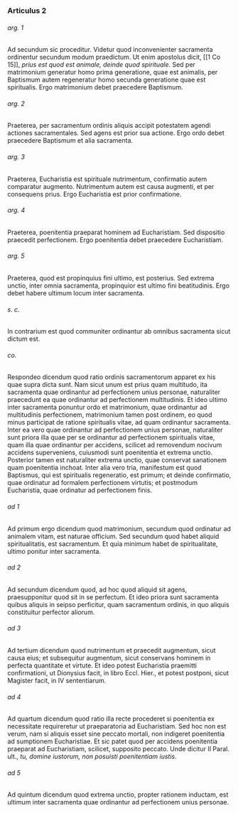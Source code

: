 ### Articulus 2

###### arg. 1
Ad secundum sic proceditur. Videtur quod inconvenienter sacramenta ordinentur secundum modum praedictum. Ut enim apostolus dicit, [[1 Co 15]], *prius est quod est animale, deinde quod spirituale*. Sed per matrimonium generatur homo prima generatione, quae est animalis, per Baptismum autem regeneratur homo secunda generatione quae est spiritualis. Ergo matrimonium debet praecedere Baptismum.

###### arg. 2
Praeterea, per sacramentum ordinis aliquis accipit potestatem agendi actiones sacramentales. Sed agens est prior sua actione. Ergo ordo debet praecedere Baptismum et alia sacramenta.

###### arg. 3
Praeterea, Eucharistia est spirituale nutrimentum, confirmatio autem comparatur augmento. Nutrimentum autem est causa augmenti, et per consequens prius. Ergo Eucharistia est prior confirmatione.

###### arg. 4
Praeterea, poenitentia praeparat hominem ad Eucharistiam. Sed dispositio praecedit perfectionem. Ergo poenitentia debet praecedere Eucharistiam.

###### arg. 5
Praeterea, quod est propinquius fini ultimo, est posterius. Sed extrema unctio, inter omnia sacramenta, propinquior est ultimo fini beatitudinis. Ergo debet habere ultimum locum inter sacramenta.

###### s. c.
In contrarium est quod communiter ordinantur ab omnibus sacramenta sicut dictum est.

###### co.
Respondeo dicendum quod ratio ordinis sacramentorum apparet ex his quae supra dicta sunt. Nam sicut unum est prius quam multitudo, ita sacramenta quae ordinantur ad perfectionem unius personae, naturaliter praecedunt ea quae ordinantur ad perfectionem multitudinis. Et ideo ultimo inter sacramenta ponuntur ordo et matrimonium, quae ordinantur ad multitudinis perfectionem, matrimonium tamen post ordinem, eo quod minus participat de ratione spiritualis vitae, ad quam ordinantur sacramenta. Inter ea vero quae ordinantur ad perfectionem unius personae, naturaliter sunt priora illa quae per se ordinantur ad perfectionem spiritualis vitae, quam illa quae ordinantur per accidens, scilicet ad removendum nocivum accidens superveniens, cuiusmodi sunt poenitentia et extrema unctio. Posterior tamen est naturaliter extrema unctio, quae conservat sanationem quam poenitentia inchoat. Inter alia vero tria, manifestum est quod Baptismus, qui est spiritualis regeneratio, est primum; et deinde confirmatio, quae ordinatur ad formalem perfectionem virtutis; et postmodum Eucharistia, quae ordinatur ad perfectionem finis.

###### ad 1
Ad primum ergo dicendum quod matrimonium, secundum quod ordinatur ad animalem vitam, est naturae officium. Sed secundum quod habet aliquid spiritualitatis, est sacramentum. Et quia minimum habet de spiritualitate, ultimo ponitur inter sacramenta.

###### ad 2
Ad secundum dicendum quod, ad hoc quod aliquid sit agens, praesupponitur quod sit in se perfectum. Et ideo priora sunt sacramenta quibus aliquis in seipso perficitur, quam sacramentum ordinis, in quo aliquis constituitur perfector aliorum.

###### ad 3
Ad tertium dicendum quod nutrimentum et praecedit augmentum, sicut causa eius; et subsequitur augmentum, sicut conservans hominem in perfecta quantitate et virtute. Et ideo potest Eucharistia praemitti confirmationi, ut Dionysius facit, in libro Eccl. Hier., et potest postponi, sicut Magister facit, in IV sententiarum.

###### ad 4
Ad quartum dicendum quod ratio illa recte procederet si poenitentia ex necessitate requireretur ut praeparatoria ad Eucharistiam. Sed hoc non est verum, nam si aliquis esset sine peccato mortali, non indigeret poenitentia ad sumptionem Eucharistiae. Et sic patet quod per accidens poenitentia praeparat ad Eucharistiam, scilicet, supposito peccato. Unde dicitur II Paral. ult., *tu, domine iustorum, non posuisti poenitentiam iustis*.

###### ad 5
Ad quintum dicendum quod extrema unctio, propter rationem inductam, est ultimum inter sacramenta quae ordinantur ad perfectionem unius personae.

